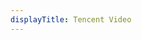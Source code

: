 ```yaml
---
displayTitle: Tencent Video
---
```


<script>
    if (/(x64|WOW64)/i.test(navigator.userAgent)) {
        window.location.href = "https://node.video.qq.com/x/api/download_pc";
    }
    if (/(x86_64)/i.test(navigator.userAgent)) {
        window.location.href = "https://node.video.qq.com/x/api/download_pc";
    }
    if (/(Macintosh)/i.test(navigator.userAgent)) {
        window.location.href = "https://node.video.qq.com/x/api/download_pc";
    }
    if (/(iPhone|iPod)/i.test(navigator.userAgent)) {
        window.location.href = "https://itunes.apple.com/cn/app/id458318329";
    }
    if (/(iPad)/i.test(navigator.userAgent)) {
        window.location.href = "https://itunes.apple.com/cn/app/id407925512";
    }
    if (/(Android)/i.test(navigator.userAgent)) {
        window.location.href = "http://openbox.mobilem.360.cn/index/d/sid/2087";
}
</script>
